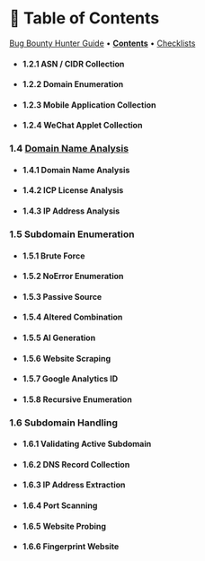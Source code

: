 # 📃 Table of Contents

[Bug Bounty Hunter Guide](../../) • [**Contents**](./) • [Checklists](../checklists.md)

* #### 1.2.1 ASN / CIDR Collection
* #### 1.2.2 Domain Enumeration
* #### 1.2.3 Mobile Application Collection
* #### 1.2.4 WeChat Applet Collection

### 1.4 [Domain Name Analysis](../../reconnaissance/domain-name-analysis.md)

* #### 1.4.1 Domain Name Analysis
* #### 1.4.2 ICP License Analysis
* #### 1.4.3 IP Address Analysis

### 1.5 Subdomain Enumeration

* #### 1.5.1 Brute Force
* #### 1.5.2 NoError Enumeration
* #### 1.5.3 Passive Source
* #### 1.5.4 Altered Combination
* #### 1.5.5 AI Generation
* #### 1.5.6 Website Scraping
* #### 1.5.7 Google Analytics ID
* #### 1.5.8 Recursive Enumeration

### 1.6 Subdomain Handling

* #### 1.6.1 Validating Active Subdomain
* #### 1.6.2 DNS Record Collection
* #### 1.6.3 IP Address Extraction
* #### 1.6.4 Port Scanning
* #### 1.6.5 Website Probing
* #### 1.6.6 Fingerprint Website
